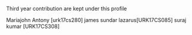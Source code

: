 Third year contribution are kept under this profile

Mariajohn Antony [urk17cs280]
james sundar lazarus[URK17CS085]
suraj kumar [URK17CS308]

